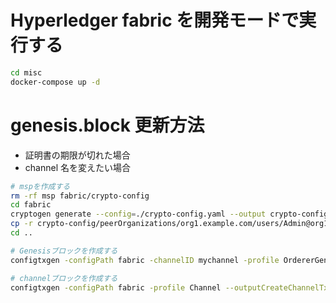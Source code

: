 # Hyperledger fabric を開発モードで実行する

```bash
cd misc
docker-compose up -d
```

# genesis.block 更新方法

* 証明書の期限が切れた場合
* channel 名を変えたい場合

```bash
# mspを作成する
rm -rf msp fabric/crypto-config
cd fabric
cryptogen generate --config=./crypto-config.yaml --output crypto-config
cp -r crypto-config/peerOrganizations/org1.example.com/users/Admin@org1.example.com/msp ../
cd ..

# Genesisブロックを作成する
configtxgen -configPath fabric -channelID mychannel -profile OrdererGenesis -outputBlock genesis.block

# channelブロックを作成する
configtxgen -configPath fabric -profile Channel --outputCreateChannelTx mychannel.tx
```
